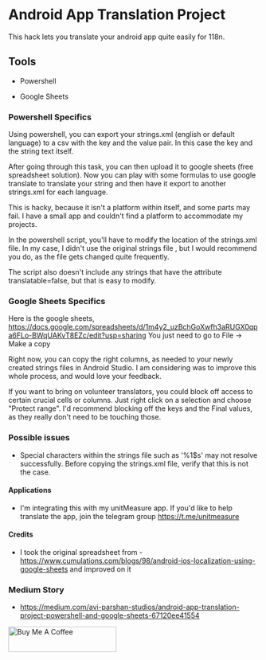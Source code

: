 # Android App Translation Project
This hack lets you translate your android app quite easily for 118n. 

## Tools

* Powershell

* Google Sheets


### Powershell Specifics
Using powershell, you can export your strings.xml (english or default language) to a csv with the key and the value pair. 
In this case the key and the string text itself. 

After going through this task, you can then upload it to google sheets (free spreadsheet solution). 
Now you can play with some formulas to use google translate to translate your string and then have it export to another strings.xml for each language. 

This is hacky, because it isn't a platform within itself, and some parts may fail. 
I have a small app and couldn't find a platform to accommodate  my projects. 

In the powershell script, you'll have to modify the location of the strings.xml file. 
In my case, I didn't use the original strings file , but I would recommend you do, as the file gets changed quite frequently. 

The script also doesn't include any strings that have the attribute translatable=false, but that is easy to modify.

### Google Sheets Specifics

Here is the google sheets, https://docs.google.com/spreadsheets/d/1m4y2_uzBchGoXwfh3aRUGX0qpa6FLo-BWqUAKvT8EZc/edit?usp=sharing 
You just need to go to File -> Make a copy

Right now, you can copy the right columns, as needed to your newly created strings files in Android Studio. I am considering was to improve this whole process, and would love your feedback.

If you want to bring on volunteer translators, you could block off access to certain crucial cells or columns. Just right click on a selection and choose "Protect range". I'd recommend blocking off the keys and the Final values, as they really don't need to be touching those. 

### Possible issues

* Special characters within the strings file such as '%1$s' may not resolve successfully. Before copying the strings.xml file, verify that this is not the case. 

#### Applications

* I'm integrating this with my unitMeasure app. If you'd like to help translate the app, join the telegram group https://t.me/unitmeasure

#### Credits

* I took the original spreadsheet from - https://www.cumulations.com/blogs/98/android-ios-localization-using-google-sheets and improved on it

### Medium Story

* https://medium.com/avi-parshan-studios/android-app-translation-project-powershell-and-google-sheets-67120ee41554

<a href="https://www.buymeacoffee.com/aviparshan" target="_blank"><img src="https://cdn.buymeacoffee.com/buttons/default-orange.png" alt="Buy Me A Coffee" style="height: 51px !important;width: 217px !important;" ></a>

